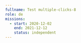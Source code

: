 ```yaml
---
fullname: Test multiple-clicks-8
role: de
missions:
  - start: 2020-12-02
    end: 2021-12-12
    status: independent
---
```


